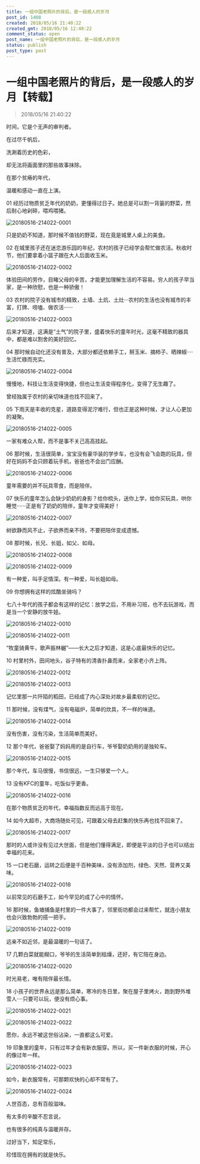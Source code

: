 ```yaml
---
title: 一组中国老照片的背后，是一段感人的岁月
post_id: 1408
created: 2018/05/16 21:40:22
created_gmt: 2018/05/16 12:40:22
comment_status: open
post_name: 一组中国老照片的背后，是一段感人的岁月
status: publish
post_type: post
---
```


# 一组中国老照片的背后，是一段感人的岁月【转载】

> 2018/05/16 21:40:22

 

时间，它是个无声的审判者。

在过尽千帆后，

洗涮着历史的色彩，

却无法将画面里的那些故事抹除。

在那个贫瘠的年代，

温暖和感动一直在上演。

 

01 经历过物质贫乏年代的奶奶，更懂得过日子。她总是可以割一背篓的野菜，然后耐心地剁碎，喂鸡喂猪。

![20180516-214022-0001](/assets/images/20180516-214022-0001.jpg)

只是奶奶不知道，那时候不值钱的野菜，现在竟是城里人桌上的美食。

 

02 在城里孩子还在迷恋游乐园的年纪，农村的孩子已经学会帮忙做农活。秋收时节，他们要拿着小篮子跟在大人后面收玉米。

![20180516-214022-0002](/assets/images/20180516-214022-0002.jpg)

体验田间的劳作，目睹父母的辛苦，才能更加理解生活的不容易。穷人的孩子早当家，是一种欣慰，也是一种骄傲！

 

03 农村的院子没有城市的精致，土墙、土炕、土灶···农村的生活也没有城市的丰富，打牌、唠嗑、做农活······

![20180516-214022-0003](/assets/images/20180516-214022-0003.jpg)

后来才知道，这满是“土气”的院子里，盛着快乐的童年时光，这毫不精致的器具中，都是难以割舍的美好回忆。

 

04 那时候自动化还没有普及，大部分都还依赖手工，掰玉米、摘柿子、晒辣椒····生活忙碌而充实。

![20180516-214022-0004](/assets/images/20180516-214022-0004.jpg)

慢慢地，科技让生活变得快捷，但也让生活变得程序化，变得了无生趣了。

曾经独属于农村的亲切味道也找不回来了。

 

05 下雨天是丰收的克星，道路变得泥泞难行，但也正是这种时候，才让人心更加的凝聚。

![20180516-214022-0005](/assets/images/20180516-214022-0005.jpg)

一家有难众人帮，而不是事不关己高高挂起。

 

06 那时候，生活很简单，宝宝没有豪华装的学步车，也没有会飞会跑的玩具，但好在妈妈不会只顾着玩手机，爸爸也不会出门应酬。

![20180516-214022-0006](/assets/images/20180516-214022-0006.jpg)

童年需要的并不玩具零食，而是陪伴。

 

07 快乐的童年怎么会缺少奶奶的身影？给你梳头，送你上学，给你买玩具，哄你睡觉······正是有了奶奶的陪伴，童年才变得美好！

![20180516-214022-0007](/assets/images/20180516-214022-0007.jpg)

树欲静而风不止，子欲养而亲不待，不要把陪伴变成遗憾。

 

08 那时候，长兄、长姐，如父、如母。

![20180516-214022-0008](/assets/images/20180516-214022-0008.jpg)

![20180516-214022-0009](/assets/images/20180516-214022-0009.jpg)

有一种爱，叫手足情深。有一种爱，叫长姐如母。

 

09 你想拥有这样的炫酷坐骑吗？

七八十年代的孩子都会有这样的记忆：放学之后，不用补习班，也不去玩游戏，而是当一个安静的放牛娃。

![20180516-214022-0010](/assets/images/20180516-214022-0010.jpg)

![20180516-214022-0011](/assets/images/20180516-214022-0011.jpg)

“牧童骑黄牛，歌声振林樾”——长大之后才知道，这是心底最快乐的记忆。

 

10 村里村外，田间地头，谷子特有的清香扑鼻而来，全家老小齐上阵。

![20180516-214022-0012](/assets/images/20180516-214022-0012.jpg)

![20180516-214022-0013](/assets/images/20180516-214022-0013.jpg)

记忆里那一片阡陌的稻田，已经成了内心深处对故乡最柔软的记忆。

 

11 那时候，没有煤气，没有电磁炉，简单的炊具，不一样的味道。

![20180516-214022-0014](/assets/images/20180516-214022-0014.jpg)

没有伤害，没有污染，生活简单而美好。

 

12 那个年代，爸爸娶了妈妈用的是自行车，爷爷娶奶奶用的是独轮车。

![20180516-214022-0015](/assets/images/20180516-214022-0015.jpg)

那个年代，车马很慢，书信很远，一生只够爱一个人。

 

13 没有KFC的童年，吃饭似乎更香。

![20180516-214022-0016](/assets/images/20180516-214022-0016.jpg)

在那个物质贫乏的年代，幸福指数反而远高于现在。

 

14 如今大超市，大商场随处可见，可跟着父母去赶集的快乐再也找不回来了。

![20180516-214022-0017](/assets/images/20180516-214022-0017.jpg)

那时的人或许没有见过大世面，但是他们懂得满足，即便是平淡的日子也可以结出幸福的花来。

 

15 一口老石磨，运转之后便是千百种美味，没有添加剂，绿色、天然、营养又美味。

![20180516-214022-0018](/assets/images/20180516-214022-0018.jpg)

以前常见的石磨手工，如今罕见的成了心中的情怀。

 

16 那时候，鱼塘捕鱼是村里的一件大事了，邻里街坊都会过来帮忙，就连小朋友也会兴致勃勃的搭一把手。

![20180516-214022-0019](/assets/images/20180516-214022-0019.jpg)

远亲不如近邻，是最温暖的一句话了。

 

17 几颗白菜就能糊口，爷爷的生活简单到枯燥，还好，有它陪在身边。

![20180516-214022-0020](/assets/images/20180516-214022-0020.jpg)

时光易老，唯有陪伴最长情。

 

18 小孩子的世界永远是那么简单，寒冷的冬日里，聚在屋子里烤火，跑到野外堆雪人····只要可以玩，便没有烦心事。

![20180516-214022-0021](/assets/images/20180516-214022-0021.jpg)

![20180516-214022-0022](/assets/images/20180516-214022-0022.jpg)

愿你，永远不被这世俗沾染，一直都这么可爱。

 

19 印象里的童年，只有过年才会有新衣服穿。所以，买一件新衣服的时候，开心的像过年一样。

![20180516-214022-0023](/assets/images/20180516-214022-0023.jpg)

如今，新衣服常有，可那颗欢快的心却不常有了。

![20180516-214022-0024](/assets/images/20180516-214022-0024.jpg)

人世百态，总有百般滋味。

有太多的辛酸不忍言说，

也有很多的纯真与温暖并存。

过好当下，知足常乐，

珍惜现在拥有的就是快乐。
